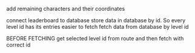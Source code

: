 add remaining characters and their coordinates

connect leaderboard to database
store data in database by id. So every level id has its entries
easier to fetch
fetch data from database by level id

BEFORE FETCHING
get selected level id from route
and then fetch with correct id
